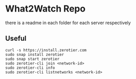 # What2Watch Repo

there is a readme in each folder for each server respectively

## Useful

```
curl -s https://install.zerotier.com 
sudo snap install zerotier
sudo snap start zerotier
sudo zerotier-cli join <network-id>
sudo zerotier-cli info
sudo zerotier-cli listnetworks <network-id>
```
